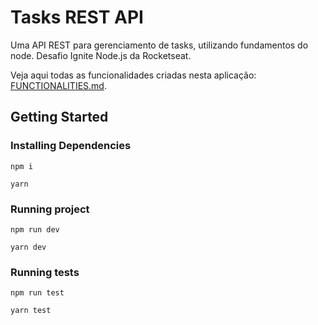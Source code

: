 # Tasks REST API

Uma API REST para gerenciamento de tasks, utilizando fundamentos do node. Desafio Ignite Node.js da Rocketseat.

Veja aqui todas as funcionalidades criadas nesta aplicação: [FUNCTIONALITIES.md](https://github.com/levysantiago/tasks-rest-api/blob/main/FUNCTIONALITIES.md).

## Getting Started

### Installing Dependencies
```
npm i
```

```
yarn
```

### Running project

```
npm run dev
```

```
yarn dev
```

### Running tests

```
npm run test
```

```
yarn test
```